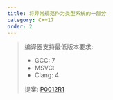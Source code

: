 ```yaml
---
title: 将异常规范作为类型系统的一部分
category: C++17
order: 2
---
```


> 编译器支持最低版本要求:
> * GCC: 7
> * MSVC:
> * Clang: 4
>
> 提案: [P0012R1](http://wg21.link/p0012r1)
